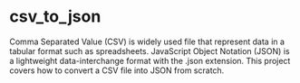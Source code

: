 # csv_to_json
Comma Separated Value (CSV) is widely used file that represent data in a tabular format such as spreadsheets. JavaScript Object Notation (JSON) is a lightweight data-interchange format with the .json extension. This project covers how to convert a CSV file into JSON from scratch. 
